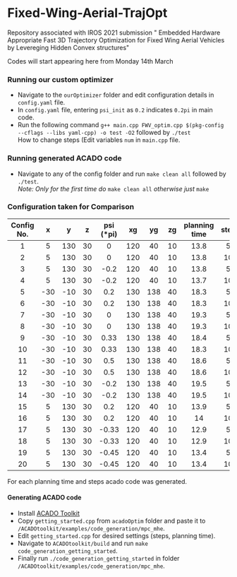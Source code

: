 # Fixed-Wing-Aerial-TrajOpt
Repository associated with IROS 2021 submission " Embedded Hardware Appropriate Fast 3D Trajectory Optimization for Fixed Wing Aerial Vehicles  by Levereging Hidden Convex structures"

Codes will start appearing here from Monday 14th March  

### Running our custom optimizer
* Navigate to the ```ourOptimizer``` folder and edit configuration details in ```config.yaml``` file.
* In ```config.yaml``` file, entering ```psi_init``` as ```0.2``` indicates ```0.2pi``` in main code.
* Run the following command ```g++ main.cpp FWV_optim.cpp $(pkg-config --cflags --libs yaml-cpp) -o test -O2``` followed by ```./test```  
How to change steps (Edit variables ```num``` in ```main.cpp``` file.

### Running generated ACADO code
* Navigate to any of the config folder and run ```make clean all``` followed by ```./test```.   
_Note: Only for the first time do_ ```make clean all``` _otherwise just_ ```make```
 
### Configuration taken for Comparison     
|Config No. |x | y | z | psi (\*pi) | xg | yg | zg | planning time | steps | 
| :---: | :---: | :---: | :---: | :---: | :---: | :---: | :---: | :---: |:---: |  
|1|	5	|130|	30	|0|	120|	40|	10|	13.8| 50| 
|2|	5|	130|	30|	0|	120|	40|	10|	13.8|100|
|3|5|	130|	30|	-0.2|	120|	40|	10|	13.8|50|
|4|	5|	130|	30|	-0.2|	120|	40|	10|	13.7|100|
|5|	-30|	-10	|30	|0.2	|130	|138	|40	|18.3|50|
|6|	-30|	-10|	30|	0.2|	130|	138|	40|	18.3|100|
|7|	-30	|-10	|30	|0	|130	|138	|40	|19.3|  50|
|8|	-30|	-10|	30|	0|	130|	138|	40|	19.3|100|
|9|	-30	|-10	|30	|0.33	|130	|138	|40	|18.4|50|
|10|	-30|	-10|	30|	0.33|	130|	138|	40|	18.3|100|
|11|-30	|-10	|30	|0.5	|130	|138	|40	|18.6| 50|
|12|	-30|	-10|	30|	0.5|	130|	138|	40|	18.6| 100|
|13|	-30	|-10	|30	|-0.2	|130	|138	|40	|19.5|50|
|14|	-30|	-10|	30|	-0.2|	130|	138|	40|	19.5|100|
|15|5	|130|	30|	0.2	|120|	40|	10	|13.9|  50|
|16	|5	|130	|30	|0.2	|120	|40	|10	|14|100|
|17|5	|130	|30|	-0.33|	120|	40	|10	|12.9| 50| 
|18|	5	|130|	30|	-0.33|	120|	40|	10|	12.9|100|
|19|5	|130	|30	|-0.45	|120	|40	|10	|13.4|  50|
|20	|5	|130	|30	|-0.45	|120	|40	|10	|13.4|   100|

For each planning time and steps acado code was generated.

#### Generating ACADO code
* Install [ACADO Toolkit](https://acado.github.io/install_linux.html)
* Copy ```getting_started.cpp``` from ```acadoOptim``` folder and paste it to ```/ACADOtoolkit/examples/code_generation/mpc_mhe```.
* Edit ```getting_started.cpp``` for desired settings (steps, planning time).
* Navigate to ```ACADOtoolkit/build``` and run ```make code_generation_getting_started```.
* Finally run ```./code_generation_getting_started``` in folder ```/ACADOtoolkit/examples/code_generation/mpc_mhe```. 








